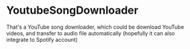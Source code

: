 # YoutubeSongDownloader
That's a YouTube song downloader, which could be download YouTube videos, and transfer to audio file automatically (hopefully it can also integrate to Spotify account)
